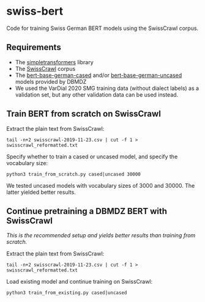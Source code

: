 # swiss-bert

Code for training Swiss German BERT models using the SwissCrawl corpus.

## Requirements

- The [simpletransformers](https://simpletransformers.ai/) library
- The [SwissCrawl](https://icosys.ch/swisscrawl) corpus
- The [bert-base-german-cased](https://huggingface.co/dbmdz/bert-base-german-cased) and/or [bert-base-german-uncased](https://huggingface.co/dbmdz/bert-base-german-uncased) models provided by DBMDZ
- We used the VarDial 2020 SMG training data (without dialect labels) as a validation set, but any other validation data can be used instead.

## Train BERT from scratch on SwissCrawl

Extract the plain text from SwissCrawl:

`tail -n+2 swisscrawl-2019-11-23.csv | cut -f 1 > swisscrawl_reformatted.txt`

Specify whether to train a cased or uncased model, and specify the vocabulary size:

`python3 train_from_scratch.py cased|uncased 30000`

We tested uncased models with vocabulary sizes of 3000 and 30000. The latter yielded better results.

## Continue pretraining a DBMDZ BERT with SwissCrawl

*This is the recommended setup and yields better results than training from scratch.*

Extract the plain text from SwissCrawl:

`tail -n+2 swisscrawl-2019-11-23.csv | cut -f 1 > swisscrawl_reformatted.txt`

Load existing model and continue training on SwissCrawl:

`python3 train_from_existing.py cased|uncased`

